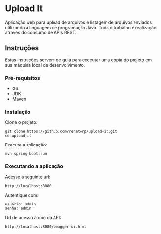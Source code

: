 # Upload It

Aplicação web para upload de arquivos e listagem de arquivos enviados utilizando a linguagem de programação Java. Todo o trabalho é realização através do consumo de APIs REST.

## Instruções

Estas instruções servem de guia para executar uma cópia do projeto em sua máquina local de desenvolvimento. 

### Pré-requisitos

* Git
* JDK
* Maven

### Instalação

Clone o projeto:
```
git clone https://github.com/renatorp/upload-it.git
cd upload-it
```

Execute a aplicação:
```
mvn spring-boot:run
```

### Executando a aplicação

Acesse a seguinte url:
```
http://localhost:8080
```

Autentique com:
```
usuário: admin
senha: admin
```

Url de acesso à doc da API:
```
http://localhost:8080/swagger-ui.html
```

























